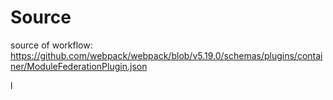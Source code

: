 # Source 
source of workflow: https://github.com/webpack/webpack/blob/v5.19.0/schemas/plugins/container/ModuleFederationPlugin.json

l